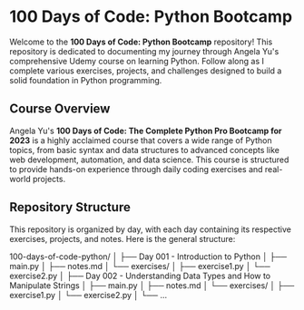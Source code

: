 # 100 Days of Code: Python Bootcamp

Welcome to the **100 Days of Code: Python Bootcamp** repository! This repository is dedicated to documenting my journey through Angela Yu's comprehensive Udemy course on learning Python. Follow along as I complete various exercises, projects, and challenges designed to build a solid foundation in Python programming.

## Course Overview

Angela Yu's **100 Days of Code: The Complete Python Pro Bootcamp for 2023** is a highly acclaimed course that covers a wide range of Python topics, from basic syntax and data structures to advanced concepts like web development, automation, and data science. This course is structured to provide hands-on experience through daily coding exercises and real-world projects.

## Repository Structure

This repository is organized by day, with each day containing its respective exercises, projects, and notes. Here is the general structure:

100-days-of-code-python/
│
├── Day 001 - Introduction to Python
│   ├── main.py
│   ├── notes.md
│   └── exercises/
│       ├── exercise1.py
│       └── exercise2.py
│
├── Day 002 - Understanding Data Types and How to Manipulate Strings
│   ├── main.py
│   ├── notes.md
│   └── exercises/
│       ├── exercise1.py
│       └── exercise2.py
│
└── …
